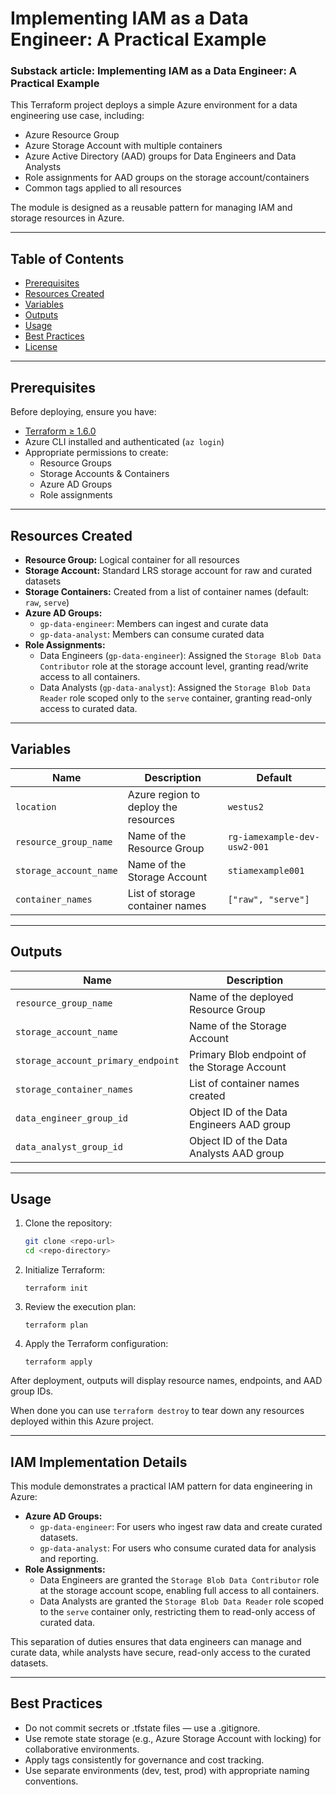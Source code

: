 # Implementing IAM as a Data Engineer: A Practical Example
### Substack article: Implementing IAM as a Data Engineer: A Practical Example

This Terraform project deploys a simple Azure environment for a data engineering use case, including:

- Azure Resource Group
- Azure Storage Account with multiple containers
- Azure Active Directory (AAD) groups for Data Engineers and Data Analysts
- Role assignments for AAD groups on the storage account/containers
- Common tags applied to all resources

The module is designed as a reusable pattern for managing IAM and storage resources in Azure.

---

## Table of Contents

- [Prerequisites](#prerequisites)
- [Resources Created](#resources-created)
- [Variables](#variables)
- [Outputs](#outputs)
- [Usage](#usage)
- [Best Practices](#best-practices)
- [License](#license)

---

## Prerequisites

Before deploying, ensure you have:

- [Terraform ≥ 1.6.0](https://www.terraform.io/downloads)
- Azure CLI installed and authenticated (`az login`)
- Appropriate permissions to create:
  - Resource Groups
  - Storage Accounts & Containers
  - Azure AD Groups
  - Role assignments

---

## Resources Created

- **Resource Group:** Logical container for all resources
- **Storage Account:** Standard LRS storage account for raw and curated datasets
- **Storage Containers:** Created from a list of container names (default: `raw`, `serve`)
- **Azure AD Groups:**
  - `gp-data-engineer`: Members can ingest and curate data
  - `gp-data-analyst`: Members can consume curated data
- **Role Assignments:**
  - Data Engineers (`gp-data-engineer`): Assigned the `Storage Blob Data Contributor` role at the storage account level, granting read/write access to all containers.
  - Data Analysts (`gp-data-analyst`): Assigned the `Storage Blob Data Reader` role scoped only to the `serve` container, granting read-only access to curated data.

---

## Variables

| Name                    | Description                               | Default                               |
|-------------------------|-------------------------------------------|---------------------------------------|
| `location`              | Azure region to deploy the resources      | `westus2`                             |
| `resource_group_name`   | Name of the Resource Group                | `rg-iamexample-dev-usw2-001`         |
| `storage_account_name`  | Name of the Storage Account               | `stiamexample001`                     |
| `container_names`       | List of storage container names           | `["raw", "serve"]`                    |

---

## Outputs

| Name                         | Description                                      |
|-------------------------------|-------------------------------------------------|
| `resource_group_name`        | Name of the deployed Resource Group            |
| `storage_account_name`       | Name of the Storage Account                     |
| `storage_account_primary_endpoint` | Primary Blob endpoint of the Storage Account |
| `storage_container_names`    | List of container names created                 |
| `data_engineer_group_id`     | Object ID of the Data Engineers AAD group      |
| `data_analyst_group_id`      | Object ID of the Data Analysts AAD group       |

---

## Usage

1) Clone the repository:
    ```bash
    git clone <repo-url>
    cd <repo-directory>
    ```

2. Initialize Terraform:
    ```
    terraform init
    ```

3. Review the execution plan:
    ```
    terraform plan
    ```

4. Apply the Terraform configuration:
    ```
    terraform apply
    ```

After deployment, outputs will display resource names, endpoints, and AAD group IDs.

When done you can use `terraform destroy` to tear down any resources deployed within this Azure project.

---

## IAM Implementation Details

This module demonstrates a practical IAM pattern for data engineering in Azure:

- **Azure AD Groups:**
  - `gp-data-engineer`: For users who ingest raw data and create curated datasets.
  - `gp-data-analyst`: For users who consume curated data for analysis and reporting.
- **Role Assignments:**
  - Data Engineers are granted the `Storage Blob Data Contributor` role at the storage account scope, enabling full access to all containers.
  - Data Analysts are granted the `Storage Blob Data Reader` role scoped to the `serve` container only, restricting them to read-only access of curated data.

This separation of duties ensures that data engineers can manage and curate data, while analysts have secure, read-only access to the curated datasets.

---

## Best Practices

- Do not commit secrets or .tfstate files — use a .gitignore.
- Use remote state storage (e.g., Azure Storage Account with locking) for collaborative environments.
- Apply tags consistently for governance and cost tracking.
- Use separate environments (dev, test, prod) with appropriate naming conventions.